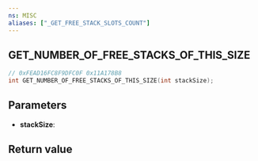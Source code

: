 ```yaml
---
ns: MISC
aliases: ["_GET_FREE_STACK_SLOTS_COUNT"]
---
```

## GET_NUMBER_OF_FREE_STACKS_OF_THIS_SIZE

```c
// 0xFEAD16FC8F9DFC0F 0x11A178B8
int GET_NUMBER_OF_FREE_STACKS_OF_THIS_SIZE(int stackSize);
```


## Parameters
* **stackSize**: 

## Return value
